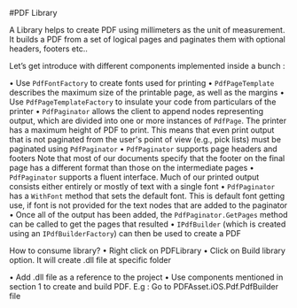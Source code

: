 #PDF Library

A Library helps to create PDF using millimeters as the unit of measurement. It builds a PDF from a set of logical pages and paginates them with optional 
headers, footers etc.. 

Let’s get introduce with different components implemented inside a bunch :

•	Use `PdfFontFactory` to create fonts used for printing
•	`PdfPageTemplate` describes the maximum size of the printable page, as well as the margins
•	Use `PdfPageTemplateFactory` to insulate your code from particulars of the printer
•	`PdfPaginator` allows the client to append nodes representing output, which are divided into one or more instances of `PdfPage`. The printer has a 
maximum height of PDF to print. This means that even print output that is not paginated from the user's point of view (e.g., pick lists) must be paginated
using `PdfPaginator`
•	`PdfPaginator` supports page headers and footers
Note that most of our documents specify that the footer on the final page has a different format than those on the intermediate pages
•	`PdfPaginator` supports a fluent interface. Much of our printed output consists either entirely or mostly of text with a single font
•	`PdfPaginator` has a `WithFont` method that sets the default font. This is default font getting use, if font is not provided for the text nodes 
that are
added to the paginator
•	Once all of the output has been added, the `PdfPaginator.GetPages` method can be called to get the pages that resulted
•	`IPdfBuilder` (which is created using an `IPdfBuilderFactory`) can then be used to create a PDF

How to consume library?
•	Right click on PDFLibrary 
•	Click on Build library option. It will create .dll file at specific folder

•	Add .dll file as a reference to the project
•	Use components mentioned in section 1 to create and build PDF. E.g : Go to PDFAsset.iOS.Pdf.PdfBuilder file




